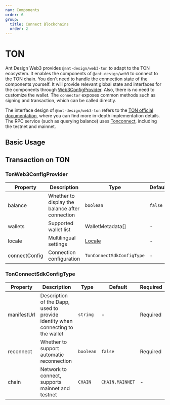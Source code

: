 ```yaml
---
nav: Components
order: 6
group:
  title: Connect Blockchains
  order: 2
---
```


# TON

Ant Design Web3 provides `@ant-design/web3-ton` to adapt to the TON ecosystem. It enables the components of `@ant-design/web3` to connect to the TON chain. You don't need to handle the connection state of the components yourself. It will provide relevant global state and interfaces for the components through [Web3ConfigProvider](../web3-config-provider/index.zh-CN.md). Also, there is no need to customize the wallet. The `connector` exposes common methods such as signing and transaction, which can be called directly.

The interface design of `@ant-design/web3-ton` refers to the [TON official documentation](https://docs.ton.org/), where you can find more in-depth implementation details. The RPC service (such as querying balance) uses [Tonconnect](http://toncenter.com), including the testnet and mainnet.

## Basic Usage

<code src='./demos/basic.tsx'></code>

## Transaction on TON

<code src='./demos/transaction.tsx'></code>

### TonWeb3ConfigProvider

| Property | Description | Type | Default | Required |
| --- | --- | --- | --- | --- |
| balance | Whether to display the balance after connection | `boolean` | `false` | - |
| wallets | Supported wallet list | WalletMetadata\[\] | - | Required |
| locale | Multilingual settings | [Locale](https://github.com/ant-design/ant-design-web3/blob/main/packages/common/src/locale/zh_CN.ts) | - | - |
| connectConfig | Connection configuration | `TonConnectSdkConfigType` | - | Required |

### TonConnectSdkConfigType

| Property | Description | Type | Default | Required |
| --- | --- | --- | --- | --- |
| manifestUrl | Description of the Dapp, used to provide identity when connecting to the wallet | `string` | - | Required |
| reconnect | Whether to support automatic reconnection | `boolean` | `false` | Required |
| chain | Network to connect, supports mainnet and testnet | `CHAIN` | `CHAIN.MAINNET` | - |
